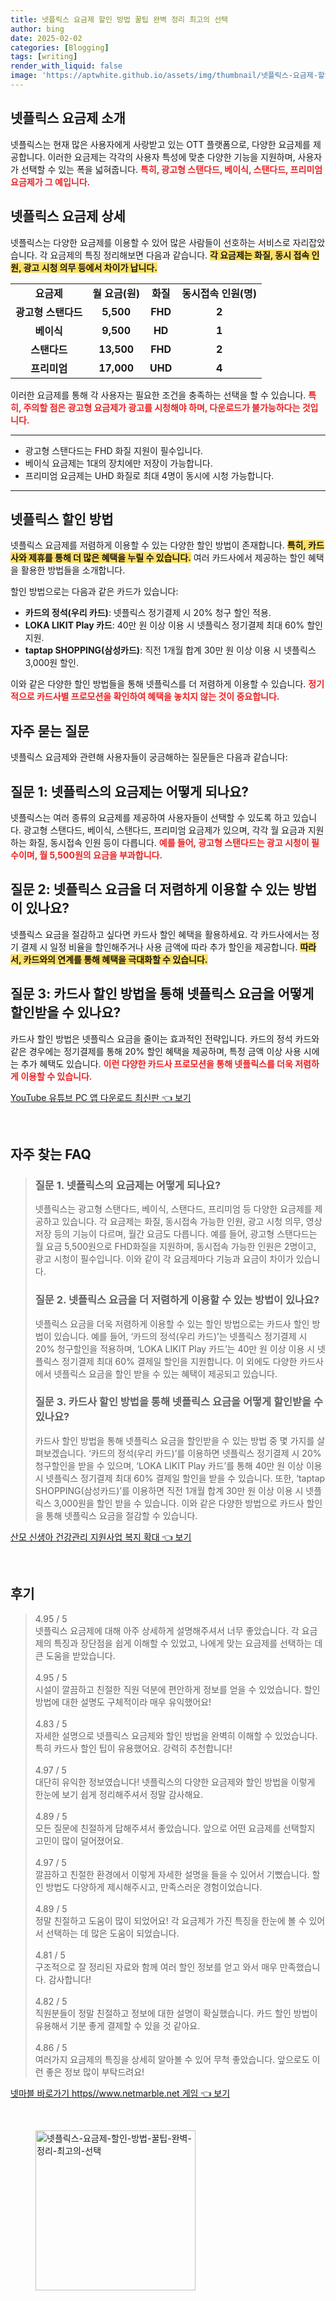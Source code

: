 ```yaml
---
title: 넷플릭스 요금제 할인 방법 꿀팁 완벽 정리 최고의 선택
author: bing
date: 2025-02-02
categories: [Blogging]
tags: [writing]
render_with_liquid: false
image: 'https://aptwhite.github.io/assets/img/thumbnail/넷플릭스-요금제-할인-방법-꿀팁-완벽-정리-최고의-선택.webp'
---
```



<h2 id='넷플릭스_요금제_소개'>넷플릭스 요금제 소개</h2>

<p>넷플릭스는 현재 많은 사용자에게 사랑받고 있는 OTT 플랫폼으로, 다양한 요금제를 제공합니다. 이러한 요금제는 각각의 사용자 특성에 맞춘 다양한 기능을 지원하며, 사용자가 선택할 수 있는 폭을 넓혀줍니다. <b><span style="color: #ee2323;">특히, 광고형 스탠다드, 베이식, 스탠다드, 프리미엄 요금제가 그 예입니다.</span></b></p>

<h2 id='넷플릭스_요금제_상세'>넷플릭스 요금제 상세</h2>

<p>넷플릭스는 다양한 요금제를 이용할 수 있어 많은 사람들이 선호하는 서비스로 자리잡았습니다. 각 요금제의 특징 정리해보면 다음과 같습니다. <b><span style="background-color: #ffe066;">각 요금제는 화질, 동시 접속 인원, 광고 시청 의무 등에서 차이가 납니다.</span></b></p>

<table>
    <tr>
        <td style="text-align: center; height: 17px;"><b>요금제</b></td>
        <td style="text-align: center; height: 17px;"><b>월 요금(원)</b></td>
        <td style="text-align: center; height: 17px;"><b>화질</b></td>
        <td style="text-align: center; height: 17px;"><b>동시접속 인원(명)</b></td>
    </tr>
    <tr>
        <td style="text-align: center; height: 17px;"><b>광고형 스탠다드</b></td>
        <td style="text-align: center; height: 17px;"><b>5,500</b></td>
        <td style="text-align: center; height: 17px;"><b>FHD</b></td>
        <td style="text-align: center; height: 17px;"><b>2</b></td>
    </tr>
    <tr>
        <td style="text-align: center; height: 17px;"><b>베이식</b></td>
        <td style="text-align: center; height: 17px;"><b>9,500</b></td>
        <td style="text-align: center; height: 17px;"><b>HD</b></td>
        <td style="text-align: center; height: 17px;"><b>1</b></td>
    </tr>
    <tr>
        <td style="text-align: center; height: 17px;"><b>스탠다드</b></td>
        <td style="text-align: center; height: 17px;"><b>13,500</b></td>
        <td style="text-align: center; height: 17px;"><b>FHD</b></td>
        <td style="text-align: center; height: 17px;"><b>2</b></td>
    </tr>
    <tr>
        <td style="text-align: center; height: 17px;"><b>프리미엄</b></td>
        <td style="text-align: center; height: 17px;"><b>17,000</b></td>
        <td style="text-align: center; height: 17px;"><b>UHD</b></td>
        <td style="text-align: center; height: 17px;"><b>4</b></td>
    </tr>
</table>

<p>이러한 요금제를 통해 각 사용자는 필요한 조건을 충족하는 선택을 할 수 있습니다. <b><span style="color: #ee2323;">특히, 주의할 점은 광고형 요금제가 광고를 시청해야 하며, 다운로드가 불가능하다는 것입니다.</span></b></p>

<hr />

<ul>
    <li>광고형 스탠다드는 FHD 화질 지원이 필수입니다.</li>
    <li>베이식 요금제는 1대의 장치에만 저장이 가능합니다.</li>
    <li>프리미엄 요금제는 UHD 화질로 최대 4명이 동시에 시청 가능합니다.</li>
</ul>

<hr />

<h2 id='넷플릭스_할인방법'>넷플릭스 할인 방법</h2>

<p>넷플릭스 요금제를 저렴하게 이용할 수 있는 다양한 할인 방법이 존재합니다. <b><span style="background-color: #ffe066;">특히, 카드사와 제휴를 통해 더 많은 혜택을 누릴 수 있습니다.</span></b> 여러 카드사에서 제공하는 할인 혜택을 활용한 방법들을 소개합니다.</p>

<p>할인 방법으로는 다음과 같은 카드가 있습니다:</p>

<ul>
    <li><b>카드의 정석(우리 카드)</b>: 넷플릭스 정기결제 시 20% 청구 할인 적용.</li>
    <li><b>LOKA LIKIT Play 카드</b>: 40만 원 이상 이용 시 넷플릭스 정기결제 최대 60% 할인 지원.</li>
    <li><b>taptap SHOPPING(삼성카드)</b>: 직전 1개월 합계 30만 원 이상 이용 시 넷플릭스 3,000원 할인.</li>
</ul>

<p>이와 같은 다양한 할인 방법들을 통해 넷플릭스를 더 저렴하게 이용할 수 있습니다. <b><span style="color: #ee2323;">정기적으로 카드사별 프로모션을 확인하여 혜택을 놓치지 않는 것이 중요합니다.</span></b></p>

<h2 id='자주_묻는_질문'>자주 묻는 질문</h2>

<p>넷플릭스 요금제와 관련해 사용자들이 궁금해하는 질문들은 다음과 같습니다:</p>

<h2 id='질문_1'>질문 1: 넷플릭스의 요금제는 어떻게 되나요?</h2>

<p>넷플릭스는 여러 종류의 요금제를 제공하여 사용자들이 선택할 수 있도록 하고 있습니다. 광고형 스탠다드, 베이식, 스탠다드, 프리미엄 요금제가 있으며, 각각 월 요금과 지원하는 화질, 동시접속 인원 등이 다릅니다. <b><span style="color: #ee2323;">예를 들어, 광고형 스탠다드는 광고 시청이 필수이며, 월 5,500원의 요금을 부과합니다.</span></b></p>

<h2 id='질문_2'>질문 2: 넷플릭스 요금을 더 저렴하게 이용할 수 있는 방법이 있나요?</h2>

<p>넷플릭스 요금을 절감하고 싶다면 카드사 할인 혜택을 활용하세요. 각 카드사에서는 정기 결제 시 일정 비율을 할인해주거나 사용 금액에 따라 추가 할인을 제공합니다. <b><span style="background-color: #ffe066;">따라서, 카드와의 연계를 통해 혜택을 극대화할 수 있습니다.</span></b></p>

<h2 id='질문_3'>질문 3: 카드사 할인 방법을 통해 넷플릭스 요금을 어떻게 할인받을 수 있나요?</h2>

<p>카드사 할인 방법은 넷플릭스 요금을 줄이는 효과적인 전략입니다. 카드의 정석 카드와 같은 경우에는 정기결제를 통해 20% 할인 혜택을 제공하며, 특정 금액 이상 사용 시에는 추가 혜택도 있습니다. <b><span style="color: #ee2323;">이런 다양한 카드사 프로모션을 통해 넷플릭스를 더욱 저렴하게 이용할 수 있습니다.</span></b></p>


<p><a class="click-button" title="YouTube 유튜브 PC 앱 다운로드 최신판" href="https://aptwhite.github.io/posts/YouTube-%EC%9C%A0%ED%8A%9C%EB%B8%8C-PC-%EC%95%B1-%EB%8B%A4%EC%9A%B4%EB%A1%9C%EB%93%9C-%EC%B5%9C%EC%8B%A0%ED%8C%90/" rel="dofollow">YouTube 유튜브 PC 앱 다운로드 최신판 👈 보기</a></p><br>
<h2 id='자주_찾는_FAQ'>자주 찾는 FAQ</h2>
<div itemscope="" itemtype="https://schema.org/FAQPage"> 
<blockquote> 
<div itemscope="" itemprop="mainEntity" itemtype="https://schema.org/Question"> 
<h3 itemprop="name">질문 1. 넷플릭스의 요금제는 어떻게 되나요?</h3> 
<div itemscope="" itemprop="acceptedAnswer" itemtype="https://schema.org/Answer"> 
<span itemprop="text"> 
<p>넷플릭스는 광고형 스탠다드, 베이식, 스탠다드, 프리미엄 등 다양한 요금제를 제공하고 있습니다. 각 요금제는 화질, 동시접속 가능한 인원, 광고 시청 의무, 영상 저장 등의 기능이 다르며, 월간 요금도 다릅니다. 예를 들어, 광고형 스탠다드는 월 요금 5,500원으로 FHD화질을 지원하며, 동시접속 가능한 인원은 2명이고, 광고 시청이 필수입니다. 이와 같이 각 요금제마다 기능과 요금이 차이가 있습니다.</p> 
</span> 
</div> 
</div> 
<div itemscope="" itemprop="mainEntity" itemtype="https://schema.org/Question"> 
<h3 itemprop="name">질문 2. 넷플릭스 요금을 더 저렴하게 이용할 수 있는 방법이 있나요?</h3> 
<div itemscope="" itemprop="acceptedAnswer" itemtype="https://schema.org/Answer"> 
<span itemprop="text"> 
<p>넷플릭스 요금을 더욱 저렴하게 이용할 수 있는 할인 방법으로는 카드사 할인 방법이 있습니다. 예를 들어, ‘카드의 정석(우리 카드)’는 넷플릭스 정기결제 시 20% 청구할인을 적용하며, ‘LOKA LIKIT Play 카드’는 40만 원 이상 이용 시 넷플릭스 정기결제 최대 60% 결제일 할인을 지원합니다. 이 외에도 다양한 카드사에서 넷플릭스 요금을 할인 받을 수 있는 혜택이 제공되고 있습니다.</p> 
</span> 
</div> 
</div> 
<div itemscope="" itemprop="mainEntity" itemtype="https://schema.org/Question"> 
<h3 itemprop="name">질문 3. 카드사 할인 방법을 통해 넷플릭스 요금을 어떻게 할인받을 수 있나요?</h3> 
<div itemscope="" itemprop="acceptedAnswer" itemtype="https://schema.org/Answer"> 
<span itemprop="text"> 
<p>카드사 할인 방법을 통해 넷플릭스 요금을 할인받을 수 있는 방법 중 몇 가지를 살펴보겠습니다. ‘카드의 정석(우리 카드)’를 이용하면 넷플릭스 정기결제 시 20% 청구할인을 받을 수 있으며, ‘LOKA LIKIT Play 카드’를 통해 40만 원 이상 이용 시 넷플릭스 정기결제 최대 60% 결제일 할인을 받을 수 있습니다. 또한, ‘taptap SHOPPING(삼성카드)’를 이용하면 직전 1개월 합계 30만 원 이상 이용 시 넷플릭스 3,000원을 할인 받을 수 있습니다. 이와 같은 다양한 방법으로 카드사 할인을 통해 넷플릭스 요금을 절감할 수 있습니다.</p> 
</span> 
</div> 
</div> 
</blockquote> 
</div>
<p><a class="click-button" title="산모 신생아 건강관리 지원사업 복지 확대" href="https://aptwhite.github.io/posts/%EC%82%B0%EB%AA%A8-%EC%8B%A0%EC%83%9D%EC%95%84-%EA%B1%B4%EA%B0%95%EA%B4%80%EB%A6%AC-%EC%A7%80%EC%9B%90%EC%82%AC%EC%97%85-%EB%B3%B5%EC%A7%80-%ED%99%95%EB%8C%80/" rel="dofollow">산모 신생아 건강관리 지원사업 복지 확대 👈 보기</a></p><br>
<h2 id='후기'>후기</h2>
<div itemscope itemtype="https://schema.org/Product">
  <blockquote>
  <div itemprop="review" itemscope itemtype="https://schema.org/Review">
      <div itemprop="reviewRating" itemscope itemtype="https://schema.org/Rating"> <span itemprop="ratingValue">4.95</span> / <span itemprop="bestRating">5</span> </div>
      <span itemprop="reviewBody">넷플릭스 요금제에 대해 아주 상세하게 설명해주셔서 너무 좋았습니다. 각 요금제의 특징과 장단점을 쉽게 이해할 수 있었고, 나에게 맞는 요금제를 선택하는 데 큰 도움을 받았습니다.</span>
  </div>
  <br>
  <div itemprop="review" itemscope itemtype="https://schema.org/Review">
      <div itemprop="reviewRating" itemscope itemtype="https://schema.org/Rating"> <span itemprop="ratingValue">4.95</span> / <span itemprop="bestRating">5</span> </div>
      <span itemprop="reviewBody">시설이 깔끔하고 친절한 직원 덕분에 편안하게 정보를 얻을 수 있었습니다. 할인 방법에 대한 설명도 구체적이라 매우 유익했어요!</span>
  </div>
  <br>
  <div itemprop="review" itemscope itemtype="https://schema.org/Review">
      <div itemprop="reviewRating" itemscope itemtype="https://schema.org/Rating"> <span itemprop="ratingValue">4.83</span> / <span itemprop="bestRating">5</span> </div>
      <span itemprop="reviewBody">자세한 설명으로 넷플릭스 요금제와 할인 방법을 완벽히 이해할 수 있었습니다. 특히 카드사 할인 팁이 유용했어요. 강력히 추천합니다!</span>
  </div>
  <br>
  <div itemprop="review" itemscope itemtype="https://schema.org/Review">
      <div itemprop="reviewRating" itemscope itemtype="https://schema.org/Rating"> <span itemprop="ratingValue">4.97</span> / <span itemprop="bestRating">5</span> </div>
      <span itemprop="reviewBody">대단히 유익한 정보였습니다! 넷플릭스의 다양한 요금제와 할인 방법을 이렇게 한눈에 보기 쉽게 정리해주셔서 정말 감사해요.</span>
  </div>
  <br>
  <div itemprop="review" itemscope itemtype="https://schema.org/Review">
      <div itemprop="reviewRating" itemscope itemtype="https://schema.org/Rating"> <span itemprop="ratingValue">4.89</span> / <span itemprop="bestRating">5</span> </div>
      <span itemprop="reviewBody">모든 질문에 친절하게 답해주셔서 좋았습니다. 앞으로 어떤 요금제를 선택할지 고민이 많이 덜어졌어요.</span>
  </div>
  <br>
  <div itemprop="review" itemscope itemtype="https://schema.org/Review">
      <div itemprop="reviewRating" itemscope itemtype="https://schema.org/Rating"> <span itemprop="ratingValue">4.97</span> / <span itemprop="bestRating">5</span> </div>
      <span itemprop="reviewBody">깔끔하고 친절한 환경에서 이렇게 자세한 설명을 들을 수 있어서 기뻤습니다. 할인 방법도 다양하게 제시해주시고, 만족스러운 경험이었습니다.</span>
  </div>
  <br>
  <div itemprop="review" itemscope itemtype="https://schema.org/Review">
      <div itemprop="reviewRating" itemscope itemtype="https://schema.org/Rating"> <span itemprop="ratingValue">4.89</span> / <span itemprop="bestRating">5</span> </div>
      <span itemprop="reviewBody">정말 친절하고 도움이 많이 되었어요! 각 요금제가 가진 특징을 한눈에 볼 수 있어서 선택하는 데 많은 도움이 되었습니다.</span>
  </div>
  <br>
  <div itemprop="review" itemscope itemtype="https://schema.org/Review">
      <div itemprop="reviewRating" itemscope itemtype="https://schema.org/Rating"> <span itemprop="ratingValue">4.81</span> / <span itemprop="bestRating">5</span> </div>
      <span itemprop="reviewBody">구조적으로 잘 정리된 자료와 함께 여러 할인 정보를 얻고 와서 매우 만족했습니다. 감사합니다!</span>
  </div>
  <br>
  <div itemprop="review" itemscope itemtype="https://schema.org/Review">
      <div itemprop="reviewRating" itemscope itemtype="https://schema.org/Rating"> <span itemprop="ratingValue">4.82</span> / <span itemprop="bestRating">5</span> </div>
      <span itemprop="reviewBody">직원분들이 정말 친절하고 정보에 대한 설명이 확실했습니다. 카드 할인 방법이 유용해서 기분 좋게 결제할 수 있을 것 같아요.</span>
  </div>
  <br>
  <div itemprop="review" itemscope itemtype="https://schema.org/Review">
      <div itemprop="reviewRating" itemscope itemtype="https://schema.org/Rating"> <span itemprop="ratingValue">4.86</span> / <span itemprop="bestRating">5</span> </div>
      <span itemprop="reviewBody">여러가지 요금제의 특징을 상세히 알아볼 수 있어 무척 좋았습니다. 앞으로도 이런 좋은 정보 많이 부탁드려요!</span>
  </div>
  </blockquote>
</div>
<p><a class="click-button" title="넷마블 바로가기 https//www.netmarble.net 게임" href="https://aptwhite.github.io/posts/%EB%84%B7%EB%A7%88%EB%B8%94-%EB%B0%94%EB%A1%9C%EA%B0%80%EA%B8%B0-httpswww.netmarble.net-%EA%B2%8C%EC%9E%84/" rel="dofollow">넷마블 바로가기 https//www.netmarble.net 게임 👈 보기</a></p><br>
<figure class="image"><img src="https://aptwhite.github.io/assets/img/thumbnail/넷플릭스-요금제-할인-방법-꿀팁-완벽-정리-최고의-선택.webp" alt="넷플릭스-요금제-할인-방법-꿀팁-완벽-정리-최고의-선택" width="256" height="256"></figure>